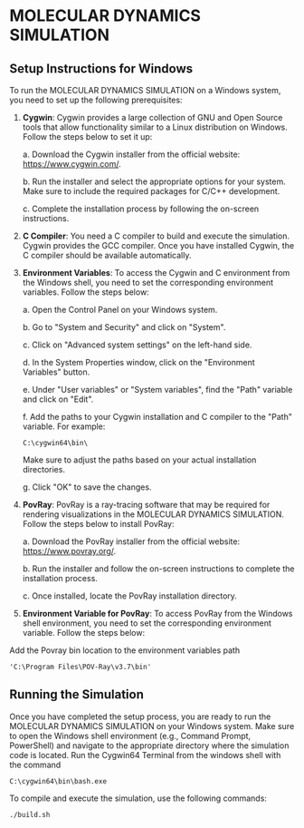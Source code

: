 # MOLECULAR DYNAMICS SIMULATION

## Setup Instructions for Windows

To run the MOLECULAR DYNAMICS SIMULATION on a Windows system, you need to set up the following prerequisites:

1. **Cygwin**: Cygwin provides a large collection of GNU and Open Source tools that allow functionality similar to a Linux distribution on Windows. Follow the steps below to set it up:

   a. Download the Cygwin installer from the official website: https://www.cygwin.com/.
   
   b. Run the installer and select the appropriate options for your system. Make sure to include the required packages for C/C++ development.
   
   c. Complete the installation process by following the on-screen instructions.

2. **C Compiler**: You need a C compiler to build and execute the simulation. Cygwin provides the GCC compiler. Once you have installed Cygwin, the C compiler should be available automatically.

3. **Environment Variables**: To access the Cygwin and C environment from the Windows shell, you need to set the corresponding environment variables. Follow the steps below:

   a. Open the Control Panel on your Windows system.
   
   b. Go to "System and Security" and click on "System".
   
   c. Click on "Advanced system settings" on the left-hand side.
   
   d. In the System Properties window, click on the "Environment Variables" button.
   
   e. Under "User variables" or "System variables", find the "Path" variable and click on "Edit".
   
   f. Add the paths to your Cygwin installation and C compiler to the "Path" variable. For example:
      ```
      C:\cygwin64\bin\
      ```
      Make sure to adjust the paths based on your actual installation directories.
   
   g. Click "OK" to save the changes.

4. **PovRay**: PovRay is a ray-tracing software that may be required for rendering visualizations in the MOLECULAR DYNAMICS SIMULATION. Follow the steps below to install PovRay:

   a. Download the PovRay installer from the official website: https://www.povray.org/.
   
   b. Run the installer and follow the on-screen instructions to complete the installation process.
   
   c. Once installed, locate the PovRay installation directory.

5. **Environment Variable for PovRay**: To access PovRay from the Windows shell environment, you need to set the corresponding environment variable. Follow the steps below:

Add the Povray bin location to the environment variables path
```
'C:\Program Files\POV-Ray\v3.7\bin'
```
## Running the Simulation

Once you have completed the setup process, you are ready to run the MOLECULAR DYNAMICS SIMULATION on your Windows system. Make sure to open the Windows shell environment (e.g., Command Prompt, PowerShell) and navigate to the appropriate directory where the simulation code is located.
Run the Cygwin64 Terminal from the windows shell with the command
```
C:\cygwin64\bin\bash.exe
```
To compile and execute the simulation, use the following commands:
```
./build.sh

```
